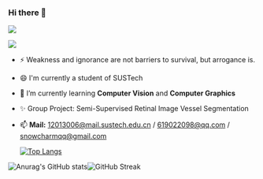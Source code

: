### Hi there 👋

![](https://readme-typing-svg.herokuapp.com?lines=Hi+!+I'm+SnowCharm+!;Welcome+To+My+GitHub+!;Looking+Forward+To+Your+Advice+!) 

![](https://img.shields.io/badge/status-coding-brightgreen) 

- ⚡ Weakness and ignorance are not barriers to survival, but arrogance is.

- 😄 I'm currently a student of SUSTech

- 🌱 I’m currently learning **Computer Vision** and **Computer Graphics**

- ✨ Group Project: Semi-Supervised Retinal Image Vessel Segmentation

- 📫 **Mail:** 12013006@mail.sustech.edu.cn / 619022098@qq.com / snowcharmqq@gmail.com

  [![Top Langs](https://github-readme-stats.vercel.app/api/top-langs/?username=SnowCharmQ&langs_count=16&layout=compact&show_icons=true&theme=tokyonight)](https://github.com/anuraghazra/github-readme-stats)


![Anurag's GitHub stats](https://github-readme-stats.vercel.app/api?username=SnowCharmQ&show_icons=true&theme=tokyonight)![GitHub Streak](https://github-readme-streak-stats.herokuapp.com/?user=SnowCharmQ&theme=tokyonight)
